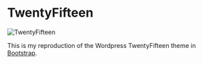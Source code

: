 TwentyFifteen
=============

![TwentyFifteen](https://make.wordpress.org/core/files/2014/09/tf8-1024x796.jpg)

This is my reproduction of the Wordpress TwentyFifteen theme in [Bootstrap](getbootstrap.com).